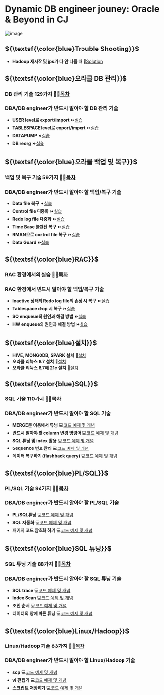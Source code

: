# Dynamic DB engineer jouney: Oracle & Beyond in CJ 

![image](https://github.com/park-harry/psh_oracle/assets/83077836/2698caa4-5e04-458e-8ee2-f719a2875f23)
## ${\textsf{\color{blue}Trouble Shooting}}$	
- **Hadoop 재시작 및 jps가 다 안 나올 때** 🔑[Solution](https://www.notion.so/Hadoop-jps-267720d3f6734514805fc3e4aad80dc3)

## ${\textsf{\color{blue}오라클 DB 관리}}$	
### DB 관리 기술 129가지  👨‍💻[목차](https://www.notion.so/d6170d74b8a34274a32e0eecfb704dc7)

### DBA/DB engineer가 반드시 알아야 할 DB 관리 기술 
- **USER level로 export/import** ⏩[실습](https://www.notion.so/111-user-level-export-import-2cdc4939d24a48bf96a0787e3c45cc57)
- **TABLESPACE level로 export/import** ⏩[실습](https://www.notion.so/112-tablespace-level-export-import-390cb002f80d4d13abcb946b25076c46)
- **DATAPUMP** ⏩[실습](https://www.notion.so/Special-Data-Pump-af859dbe3a80454b8180c890906887dc)
- **DB reorg** ⏩[실습](https://www.notion.so/125-db-reorg-67f0e72955fc418aa32ff4b99214daa1)

## ${\textsf{\color{blue}오라클 백업 및 복구}}$	
### 백업 및 복구 기술 59가지  👨‍💻[목차](https://www.notion.so/9d59c56ef0eb4f5db3851b826a3c1786)

### DBA/DB engineer가 반드시 알아야 할 백업/복구 기술 
- **Data file 복구** ⏩[실습](https://www.notion.so/7-data-file-0b7ee15f8fd44f7a9d30f47d09eaf9e7)
- **Control file 다중화** ⏩[실습](https://www.notion.so/10-control-file-multiplexing-d43d007c5adf40e28fb53f24111dc589)
- **Redo log file 다중화** ⏩[실습](https://www.notion.so/13-redo-log-file-multiplexing-e92396f8e3ef4958867c4de5002e4fb5)
- **Time Base 불완전 복구** ⏩[실습](https://www.notion.so/19-time-base-f49e638ef8b34cc5a9669fcdf2eee99c)
- **RMAN으로 control file 복구** ⏩[실습](https://www.notion.so/30-RMAN-control-file-54b3678386c7482dbc7aabf65b15ccec)
- **Data Guard** ⏩[실습](https://www.notion.so/59-7fce24128259444290623ea0fc3d1f9b)

## ${\textsf{\color{blue}RAC}}$	
### RAC 환경에서의 실습  👨‍💻[목차](https://www.notion.so/RAC-Real-Application-Cluster-38299e5acc0a40a8b8ae549530b7d69d)

### RAC 환경에서 반드시 알아야 할 백업/복구 기술 
- **Inactive 상태의 Redo log file의 손상 시 복구** ⏩[실습](https://www.notion.so/31-RAC-inactive-redo-log-file-dd9d9dd5b4464854937b762eb39e4b92)
- **Tablespace drop 시 복구** ⏩[실습](https://www.notion.so/36-RAC-drop-8ffd234a651e480dacb686ea8b70bf22)
- **SQ enqueue의 원인과 해결 방법** ⏩[실습](https://www.notion.so/Special-RAC-SQ-enqueue-73402e0d1c324c28b245be7e21399fcf)
- **HW enqueue의 원인과 해결 방법** ⏩[실습](https://www.notion.so/51-RAC-HW-enqueue-22384cab53444318afee82170ab11880)

## ${\textsf{\color{blue}설치}}$	
- **HIVE, MONGODB, SPARK 설치** 🔧[설치](https://www.notion.so/Special-HIVE-MONGODB-SPARK-f3700cf1a9f048c98ee6b33a641ce4ca)
- **오라클 리눅스 8.7 설치** 🔧[설치](https://www.notion.so/5-21c-7b9358c5f6f64dca8f69cbb6edb1c03f)
- **오라클 리눅스 8.7에 21c 설치** 🔧[설치](https://www.notion.so/6-8-7-21c-e8155e9410a64a7fa2dcd11ff6e55325)

## ${\textsf{\color{blue}SQL}}$	
### SQL 기술 110가지  👨‍💻[목차](https://www.notion.so/SQL-4ca77ee7394040b2b16fa4212cbe985a)

### DBA/DB engineer가 반드시 알아야 할 SQL 기술 
- **MERGE문 이용해서 튜닝** 💻[코드 예제 및 개념](https://www.notion.so/82-MERGE-a668c8e85a82401f8370312a6b884b8f)
- **반드시 알아야 할 column 변경 명령어** 💻[코드 예제 및 개념](https://www.notion.so/93-CREATE-TABLE-f4d1f8466e844e60b7a54327b3612494)
- **SQL 튜닝 및 index 활용** 💻[코드 예제 및 개념](https://www.notion.so/97-INDEX-54c21fcd8c704fa19d800e1ee1896045)
- **Sequence 번호 관리** 💻[코드 예제 및 개념](https://www.notion.so/98-SEQUENCE-85ccbc7ca3714bac869edb2afcdca5b8)
- **데이터 복구하기 (flashback query)** 💻[코드 예제 및 개념](https://www.notion.so/Speical-Flashback-1fd481d91ef945409ce9a50c56b8324f)

## ${\textsf{\color{blue}PL/SQL}}$	
### PL/SQL 기술 94가지  👨‍💻[목차](https://www.notion.so/PL-SQL-cc0d87a31bed4aceab705a8bdecbc242)

### DBA/DB engineer가 반드시 알아야 할 PL/SQL 기술 
- **PL/SQL튜닝** 💻[코드 예제 및 개념](https://www.notion.so/Special-PL-SQL-4e678beb57184c1e9cad0ea0b3b8b610)
- **SQL 자동화** 💻[코드 예제 및 개념](https://www.notion.so/Special-SQL-a4fb05b855dc46a78a3ee76844b7a70b)
- **패키지 코드 암호화 하기** 💻[코드 예제 및 개념](https://www.notion.so/93-PL-SQL-80ec3a2ec45d4a4fb4218d13a87f1645)

## ${\textsf{\color{blue}SQL 튜닝}}$	
### SQL 튜닝 기술 88가지  👨‍💻[목차](https://www.notion.so/SQL-533bb3d04bae4cd7abfe27f3b24a91b9)

### DBA/DB engineer가 반드시 알아야 할 SQL 튜닝 기술 
- **SQL trace** 💻[코드 예제 및 개념](https://www.notion.so/Special-SQL-trace-b0fb31bb095844bab377e7cbb55ebd66)
- **Index Scan** 💻[코드 예제 및 개념](https://www.notion.so/Special-Index-Scan-3c2f192a89544a2294efeb69776e5b6d)
- **조인 순서** 💻[코드 예제 및 개념](https://www.notion.so/Special-e225deaa6f234e5c8ec4c83cd6dbb92e)
- **데이터의 양에 따른 튜닝** 💻[코드 예제 및 개념](https://www.notion.so/Special-4980b863fdd543bfa9b405a98ea06277)

## ${\textsf{\color{blue}Linux/Hadoop}}$	
### Linux/Hadoop  기술 83가지  👨‍💻[목차](https://www.notion.so/Linux-Hadoop-4f6bb1189f5c4920ae258080788a088e)

### DBA/DB engineer가 반드시 알아야 할 Linux/Hadoop 기술 
- **scp** 💻[코드 예제 및 개념](https://www.notion.so/31-scp-dba-5b6fa6d237bf4f27bec8525b1191c80c)
- **vi 편집기** 💻[코드 예제 및 개념](https://www.notion.so/32-vi-5285320115a643d6974615147e7db2b4)
- **스크립트 저장하기** 💻[코드 예제 및 개념](https://www.notion.so/33-dba-4f15cdfbe72c4134b4d4ac820f74c046)


